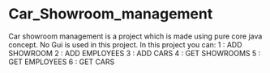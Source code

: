 # Car_Showroom_management

Car showroom management is a project which is made using pure core java concept. No Gui is used in this project.
In this project you can:
1 : ADD SHOWROOM
2 : ADD EMPLOYEES
3 : ADD CARS
4 : GET SHOWROOMS
5 : GET EMPLOYEES 
6 : GET CARS
